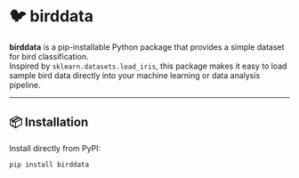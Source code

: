 # 🐦 birddata

**birddata** is a pip-installable Python package that provides a simple dataset for bird classification.  
Inspired by `sklearn.datasets.load_iris`, this package makes it easy to load sample bird data directly into your machine learning or data analysis pipeline.

---

## 📦 Installation

Install directly from PyPI:

```bash
pip install birddata
